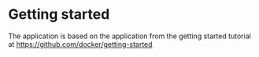 # Getting started

The application is based on the application from the getting started tutorial at https://github.com/docker/getting-started